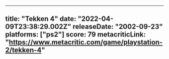 
---
title: "Tekken 4"
date: "2022-04-09T23:38:29.002Z"
releaseDate: "2002-09-23"
platforms: ["ps2"]
score: 79
metacriticLink: "https://www.metacritic.com/game/playstation-2/tekken-4"
---

